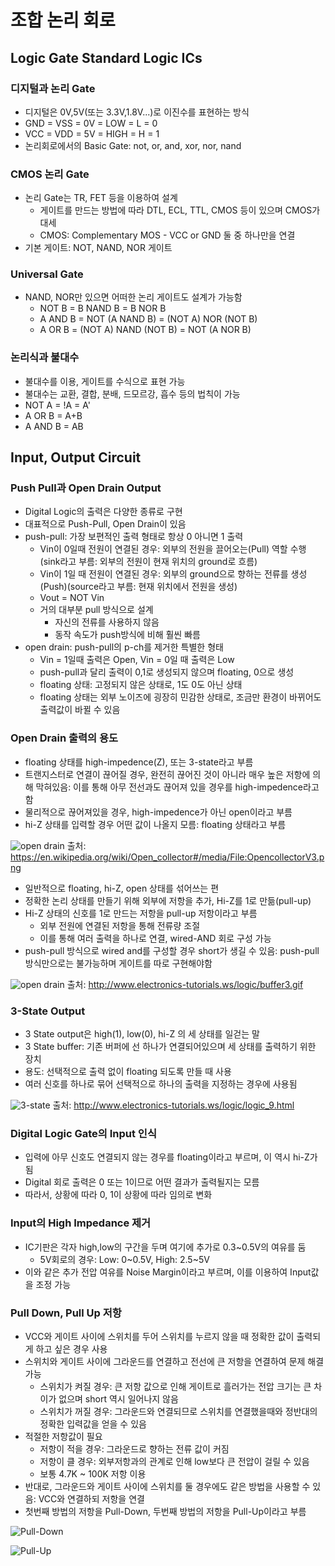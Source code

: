 # 조합 논리 회로
## Logic Gate Standard Logic ICs
### 디지털과 논리 Gate
- 디지털은 0V,5V(또는 3.3V,1.8V...)로 이진수를 표현하는 방식
- GND = VSS = 0V = LOW = L = 0
- VCC = VDD = 5V = HIGH = H = 1
- 논리회로에서의 Basic Gate: not, or, and, xor, nor, nand

### CMOS 논리 Gate
- 논리 Gate는 TR, FET 등을 이용하여 설계
	- 게이트를 만드는 방법에 따라 DTL, ECL, TTL, CMOS 등이 있으며 CMOS가 대세
	- CMOS: Complementary MOS - VCC or GND 둘 중 하나만을 연결
- 기본 게이트: NOT, NAND, NOR 게이트

### Universal Gate
- NAND, NOR만 있으면 어떠한 논리 게이트도 설계가 가능함
	- NOT B = B NAND B = B NOR B
	- A AND B = NOT (A NAND B) = (NOT A) NOR (NOT B)
	- A OR B = (NOT A) NAND (NOT B) = NOT (A NOR B)

### 논리식과 불대수
- 불대수를 이용, 게이트를 수식으로 표현 가능
- 불대수는 교환, 결합, 분배, 드모르강, 흡수 등의 법칙이 가능
- NOT A = !A = A'
- A OR B = A+B
- A AND B = AB

## Input, Output Circuit
### Push Pull과 Open Drain Output
- Digital Logic의 출력은 다양한 종류로 구현
- 대표적으로 Push-Pull, Open Drain이 있음
- push-pull: 가장 보편적인 출력 형태로 항상 0 아니면 1 출력
    - Vin이 0일때 전원이 연결된 경우: 외부의 전원을 끌어오는(Pull) 역할 수행(sink라고 부름: 외부의 전원이 현재 위치의 ground로 흐름)
    - Vin이 1일 때 전원이 연결된 경우: 외부의 ground으로 향하는 전류를 생성(Push)(source라고 부름: 현재 위치에서 전원을 생성)
    - Vout = NOT Vin
    - 거의 대부분 pull 방식으로 설계
        - 자신의 전류를 사용하지 않음
        - 동작 속도가 push방식에 비해 훨씬 빠름
- open drain: push-pull의 p-ch를 제거한 특별한 형태
    - Vin = 1일때 출력은 Open, Vin = 0일 때 출력은 Low
    - push-pull과 달리 출력이 0,1로 생성되지 않으며 floating, 0으로 생성
    - floating 상태: 고정되지 않은 상태로, 1도 0도 아닌 상태
    - floating 상태는 외부 노이즈에 굉장히 민감한 상태로, 조금만 환경이 바뀌어도 출력값이 바뀔 수 있음

### Open Drain 출력의 용도
- floating 상태를 high-impedence(Z), 또는 3-state라고 부름
- 트랜지스터로 연결이 끊어질 경우, 완전히 끊어진 것이 아니라 매우 높은 저항에 의해 막혀있음: 이를 통해 아무 전선과도 끊어져 있을 경우를 high-impedence라고 함
- 물리적으로 끊어져있을 경우, high-impedence가 아닌 open이라고 부름
- hi-Z 상태를 입력할 경우 어떤 값이 나올지 모름: floating 상태라고 부름

![open drain](https://upload.wikimedia.org/wikipedia/commons/thumb/c/c0/OpencollectorV3.png/1280px-OpencollectorV3.png)
출처: https://en.wikipedia.org/wiki/Open_collector#/media/File:OpencollectorV3.png

- 일반적으로 floating, hi-Z, open 상태를 섞어쓰는 편
- 정확한 논리 상태를 만들기 위해 외부에 저항을 추가, Hi-Z를 1로 만듦(pull-up)
- Hi-Z 상태의 신호를 1로 만드는 저항을 pull-up 저항이라고 부름
	- 외부 전원에 연결된 저항을 통해 전류량 조절
	- 이를 통해 여러 출력을 하나로 연결, wired-AND 회로 구성 가능
- push-pull 방식으로 wired and를 구성할 경우 short가 생길 수 있음: push-pull 방식만으로는 불가능하며 게이트를 따로 구현해야함

![open drain](https://i.stack.imgur.com/6b9WT.png)
출처: http://www.electronics-tutorials.ws/logic/buffer3.gif



### 3-State Output
- 3 State output은 high(1), low(0), hi-Z 의 세 상태를 일걷는 말
- 3 State buffer: 기존 버퍼에 선 하나가 연결되어있으며 세 상태를 출력하기 위한 장치
- 용도: 선택적으로 출력 없이 floating 되도록 만들 때 사용
- 여러 신호를 하나로 묶어 선택적으로 하나의 출력을 지정하는 경우에 사용됨

![3-state](http://www.electronics-tutorials.ws/logic/buffer3.gif)
출처: http://www.electronics-tutorials.ws/logic/logic_9.html

### Digital Logic Gate의 Input 인식
- 입력에 아무 신호도 연결되지 않는 경우를 floating이라고 부르며, 이 역시 hi-Z가 됨
- Digital 회로 출력은 0 또는 1이므로 어떤 결과가 출력될지는 모름
- 따라서, 상황에 따라 0, 1이 상황에 따라 임의로 변화

### Input의 High Impedance 제거
- IC기판은 각자 high,low의 구간을 두며 여기에 추가로 0.3~0.5V의 여유를 둠
	- 5V회로의 경우: Low: 0~0.5V, High: 2.5~5V
- 이와 같은 추가 전압 여유를 Noise Margin이라고 부르며, 이를 이용하여 Input값을 조정 가능

### Pull Down, Pull Up 저항
- VCC와 게이트 사이에 스위치를 두어 스위치를 누르지 않을 때 정확한 값이 출력되게 하고 싶은 경우 사용
- 스위치와 게이트 사이에 그라운드를 연결하고 전선에 큰 저항을 연결하여 문제 해결 가능
	- 스위치가 켜질 경우: 큰 저항 값으로 인해 게이트로 흘러가는 전압 크기는 큰 차이가 없으며 short 역시 일어나지 않음
	- 스위치가 꺼질 경우: 그라운드와 연결되므로 스위치를 연결했을때와 정반대의 정확한 입력값을 얻을 수 있음
- 적절한 저항값이 필요
	- 저항이 적을 경우: 그라운드로 향하는 전류 값이 커짐
	- 저항이 클 경우: 외부저항과의 관계로 인해 low보다 큰 전압이 걸릴 수 있음
	- 보통 4.7K ~ 100K 저항 이용
- 반대로, 그라운드와 게이트 사이에 스위치를 둘 경우에도 같은 방법을 사용할 수 있음: VCC와 연결하되 저항을 연결
- 첫번째 방법의 저항을 Pull-Down, 두번째 방법의 저항을 Pull-Up이라고 부름

![Pull-Down](http://upload.wikimedia.org/wikipedia/commons/thumb/3/3b/Pulldown_Resistor.png/220px-Pulldown_Resistor.png)

![Pull-Up](https://upload.wikimedia.org/wikipedia/commons/5/5a/Pullup_Resistor.png)